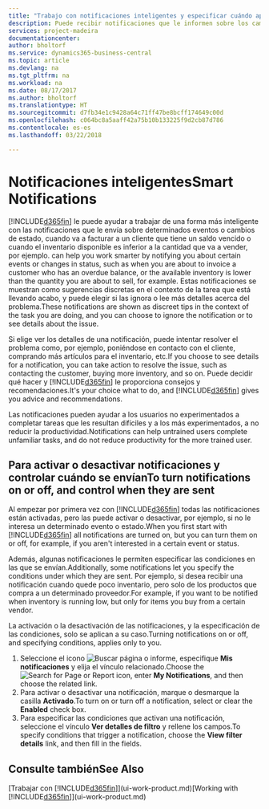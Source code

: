 ```yaml
---
title: "Trabajo con notificaciones inteligentes y especificar cuándo aparecen | Documentos de Microsoft"
description: Puede recibir notificaciones que le informen sobre los cambios de estado o los eventos, por ejemplo, un saldo pendiente o inventario bajo.
services: project-madeira
documentationcenter: 
author: bholtorf
ms.service: dynamics365-business-central
ms.topic: article
ms.devlang: na
ms.tgt_pltfrm: na
ms.workload: na
ms.date: 08/17/2017
ms.author: bholtorf
ms.translationtype: HT
ms.sourcegitcommit: d7fb34e1c9428a64c71ff47be8bcff174649c00d
ms.openlocfilehash: c064bc8a5aaff42a75b10b133225f9d2cb87d786
ms.contentlocale: es-es
ms.lasthandoff: 03/22/2018

---
```

# <a name="smart-notifications"></a><span data-ttu-id="9a76c-103">Notificaciones inteligentes</span><span class="sxs-lookup"><span data-stu-id="9a76c-103">Smart Notifications</span></span>
[!INCLUDE[d365fin](includes/d365fin_md.md)]<span data-ttu-id="9a76c-104"> le puede ayudar a trabajar de una forma más inteligente con las notificaciones que le envía sobre determinados eventos o cambios de estado, cuando va a facturar a un cliente que tiene un saldo vencido o cuando el inventario disponible es inferior a la cantidad que va a vender, por ejemplo.</span><span class="sxs-lookup"><span data-stu-id="9a76c-104"> can help you work smarter by notifying you about certain events or changes in status, such as when you are about to invoice a customer who has an overdue balance, or the available inventory is lower than the quantity you are about to sell, for example.</span></span> <span data-ttu-id="9a76c-105">Estas notificaciones se muestran como sugerencias discretas en el contexto de la tarea que está llevando acabo, y puede elegir si las ignora o lee más detalles acerca del problema.</span><span class="sxs-lookup"><span data-stu-id="9a76c-105">These notifications are shown as discreet tips in the context of the task you are doing, and you can choose to ignore the notification or to see details about the issue.</span></span>  

<span data-ttu-id="9a76c-106">Si elige ver los detalles de una notificación, puede intentar resolver el problema como, por ejemplo, poniéndose en contacto con el cliente, comprando más artículos para el inventario, etc.</span><span class="sxs-lookup"><span data-stu-id="9a76c-106">If you choose to see details for a notification, you can take action to resolve the issue, such as contacting the customer, buying more inventory, and so on.</span></span> <span data-ttu-id="9a76c-107">Puede decidir qué hacer y [!INCLUDE[d365fin](includes/d365fin_md.md)] le proporciona consejos y recomendaciones.</span><span class="sxs-lookup"><span data-stu-id="9a76c-107">It's your choice what to do, and [!INCLUDE[d365fin](includes/d365fin_md.md)] gives you advice and recommendations.</span></span>  

<span data-ttu-id="9a76c-108">Las notificaciones pueden ayudar a los usuarios no experimentados a completar tareas que les resultan difíciles y a los más experimentados, a no reducir la productividad.</span><span class="sxs-lookup"><span data-stu-id="9a76c-108">Notifications can help untrained users complete unfamiliar tasks, and do not reduce productivity for the more trained user.</span></span>  

## <a name="to-turn-notifications-on-or-off-and-control-when-they-are-sent"></a><span data-ttu-id="9a76c-109">Para activar o desactivar notificaciones y controlar cuándo se envían</span><span class="sxs-lookup"><span data-stu-id="9a76c-109">To turn notifications on or off, and control when they are sent</span></span>
<span data-ttu-id="9a76c-110">Al empezar por primera vez con [!INCLUDE[d365fin](includes/d365fin_md.md)] todas las notificaciones están activadas, pero las puede activar o desactivar, por ejemplo, si no le interesa un determinado evento o estado.</span><span class="sxs-lookup"><span data-stu-id="9a76c-110">When you first start with [!INCLUDE[d365fin](includes/d365fin_md.md)] all notifications are turned on, but you can turn them on or off, for example, if you aren't interested in a certain event or status.</span></span>  

<span data-ttu-id="9a76c-111">Además, algunas notificaciones le permiten especificar las condiciones en las que se envían.</span><span class="sxs-lookup"><span data-stu-id="9a76c-111">Additionally, some notifications let you specify the conditions under which they are sent.</span></span> <span data-ttu-id="9a76c-112">Por ejemplo, si desea recibir una notificación cuando quede poco inventario, pero solo de los productos que compra a un determinado proveedor.</span><span class="sxs-lookup"><span data-stu-id="9a76c-112">For example, if you want to be notified when inventory is running low, but only for items you buy from a certain vendor.</span></span>  

<span data-ttu-id="9a76c-113">La activación o la desactivación de las notificaciones, y la especificación de las condiciones, solo se aplican a su caso.</span><span class="sxs-lookup"><span data-stu-id="9a76c-113">Turning notifications on or off, and specifying conditions, applies only to you.</span></span>  

1. <span data-ttu-id="9a76c-114">Seleccione el icono ![Buscar página o informe](media/ui-search/search_small.png "icono Buscar página o informe"), especifique **Mis notificaciones** y elija el vínculo relacionado.</span><span class="sxs-lookup"><span data-stu-id="9a76c-114">Choose the ![Search for Page or Report](media/ui-search/search_small.png "Search for Page or Report icon") icon, enter **My Notifications**, and then choose the related link.</span></span>
2. <span data-ttu-id="9a76c-115">Para activar o desactivar una notificación, marque o desmarque la casilla **Activado**.</span><span class="sxs-lookup"><span data-stu-id="9a76c-115">To turn on or turn off a notification, select or clear the **Enabled** check box.</span></span>
3. <span data-ttu-id="9a76c-116">Para especificar las condiciones que activan una notificación, seleccione el vínculo **Ver detalles de filtro** y rellene los campos.</span><span class="sxs-lookup"><span data-stu-id="9a76c-116">To specify conditions that trigger a notification, choose the **View filter details** link, and then fill in the fields.</span></span>  

## <a name="see-also"></a><span data-ttu-id="9a76c-117">Consulte también</span><span class="sxs-lookup"><span data-stu-id="9a76c-117">See Also</span></span>
<span data-ttu-id="9a76c-118">[Trabajar con [!INCLUDE[d365fin](includes/d365fin_md.md)]](ui-work-product.md)</span><span class="sxs-lookup"><span data-stu-id="9a76c-118">[Working with [!INCLUDE[d365fin](includes/d365fin_md.md)]](ui-work-product.md)</span></span>

